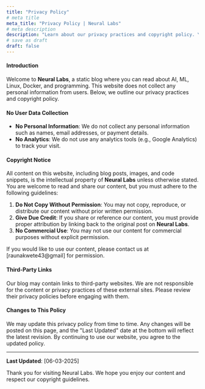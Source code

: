 ```yaml
---
title: "Privacy Policy"
# meta title
meta_title: "Privacy Policy | Neural Labs"
# meta description
description: "Learn about our privacy practices and copyright policy. Your use of this website is subject to these terms."
# save as draft
draft: false
---
```


#### Introduction

Welcome to **Neural Labs**, a static blog where you can read about AI, ML, Linux, Docker, and programming. This website does not collect any personal information from users. Below, we outline our privacy practices and copyright policy.

#### No User Data Collection

- **No Personal Information**: We do not collect any personal information such as names, email addresses, or payment details.
- **No Analytics**: We do not use any analytics tools (e.g., Google Analytics) to track your visit.

#### Copyright Notice

All content on this website, including blog posts, images, and code snippets, is the intellectual property of **Neural Labs** unless otherwise stated. You are welcome to read and share our content, but you must adhere to the following guidelines:

1. **Do Not Copy Without Permission**: You may not copy, reproduce, or distribute our content without prior written permission.
2. **Give Due Credit**: If you share or reference our content, you must provide proper attribution by linking back to the original post on **Neural Labs**.
3. **No Commercial Use**: You may not use our content for commercial purposes without explicit permission.

If you would like to use our content, please contact us at [raunakwete43@gmail] for permission.

#### Third-Party Links

Our blog may contain links to third-party websites. We are not responsible for the content or privacy practices of these external sites. Please review their privacy policies before engaging with them.

#### Changes to This Policy

We may update this privacy policy from time to time. Any changes will be posted on this page, and the "Last Updated" date at the bottom will reflect the latest revision. By continuing to use our website, you agree to the updated policy.

---

**Last Updated**: [06-03-2025]

Thank you for visiting Neural Labs. We hope you enjoy our content and respect our copyright guidelines.
